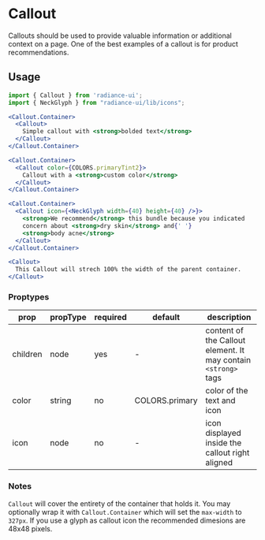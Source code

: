 # Callout

Callouts should be used to provide valuable information or additional context on a page. One of the best examples of a callout is for product recommendations.

## Usage

```jsx
import { Callout } from 'radiance-ui';
import { NeckGlyph } from "radiance-ui/lib/icons";

<Callout.Container>
  <Callout>
    Simple callout with <strong>bolded text</strong>
  </Callout>
</Callout.Container>

<Callout.Container>
  <Callout color={COLORS.primaryTint2}>
    Callout with a <strong>custom color</strong>
  </Callout>
</Callout.Container>

<Callout.Container>
  <Callout icon={<NeckGlyph width={40} height={40} />}>
    <strong>We recommend</strong> this bundle because you indicated
    concern about <strong>dry skin</strong> and{' '}
    <strong>body acne</strong>
  </Callout>
</Callout.Container>

<Callout>
  This Callout will strech 100% the width of the parent container.
</Callout>
```

<!-- STORY -->

### Proptypes

| prop     | propType | required | default        | description                                                    |
| -------- | -------- | -------- | -------------- | -------------------------------------------------------------- |
| children | node     | yes      | -              | content of the Callout element. It may contain `<strong>` tags |
| color    | string   | no       | COLORS.primary | color of the text and icon                                     |
| icon     | node     | no       | -              | icon displayed inside the callout right aligned                |

### Notes

`Callout` will cover the entirety of the container that holds it. You may optionally wrap it with `Callout.Container` which will set the `max-width` to `327px`.
If you use a glyph as callout icon the recommended dimesions are 48x48 pixels.
